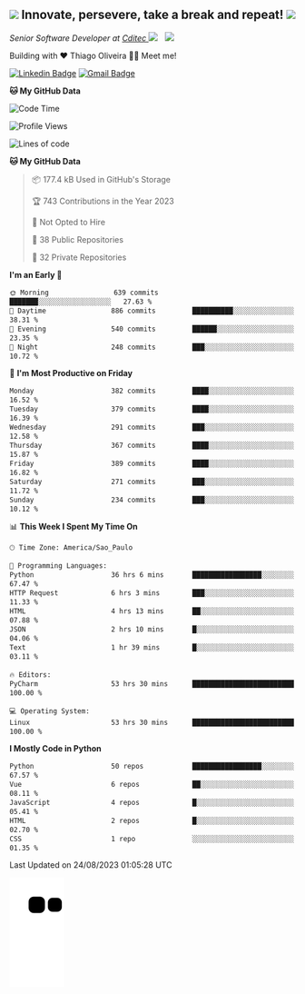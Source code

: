 <h2><img src="https://emojis.slackmojis.com/emojis/images/1531849430/4246/blob-sunglasses.gif?1531849430" width="30"/> Innovate, persevere, take a break and repeat! <img src="https://media.giphy.com/media/12oufCB0MyZ1Go/giphy.gif" width="50"></h2>
<img align='right' src="https://media.giphy.com/media/M9gbBd9nbDrOTu1Mqx/giphy.gif" width="230">
<p><em>Senior Software Developer at <a href="https://www.cditec.com.br/">Cditec
</a><img src="https://media.giphy.com/media/WUlplcMpOCEmTGBtBW/giphy.gif" width="30"> 
</em></p>



Building with ❤️ Thiago Oliveira 👋🏽 Meet me!

[![Linkedin Badge](https://img.shields.io/badge/-Thiago-blue?style=flat-square&logo=Linkedin&logoColor=white&link=https://www.linkedin.com/in/tgmarinho/)](https://www.linkedin.com/in/thiagoceconelo/) 
[![Gmail Badge](https://img.shields.io/badge/-thiceconelo@gmail.com-c14438?style=flat-square&logo=Gmail&logoColor=white&link=mailto:thiceconelo@gmail.com)](mailto:thiceconelo@gmail.com)

</em></p>

<!-- <span style="height ">
![Anurag's GitHub stats](https://github-readme-stats.vercel.app/api?username=arthurspk&show_icons=true&theme=tokyonight)
</span> -->

**🐱 My GitHub Data** 
<!--START_SECTION:waka-->
![Code Time](http://img.shields.io/badge/Code%20Time-507%20hrs%2017%20mins-blue)

![Profile Views](http://img.shields.io/badge/Profile%20Views-0-blue)

![Lines of code](https://img.shields.io/badge/From%20Hello%20World%20I%27ve%20Written-3.7%20million%20lines%20of%20code-blue)

**🐱 My GitHub Data** 

> 📦 177.4 kB Used in GitHub's Storage 
 > 
> 🏆 743 Contributions in the Year 2023
 > 
> 🚫 Not Opted to Hire
 > 
> 📜 38 Public Repositories 
 > 
> 🔑 32 Private Repositories 
 > 
**I'm an Early 🐤** 

```text
🌞 Morning                639 commits         ███████░░░░░░░░░░░░░░░░░░   27.63 % 
🌆 Daytime                886 commits         ██████████░░░░░░░░░░░░░░░   38.31 % 
🌃 Evening                540 commits         ██████░░░░░░░░░░░░░░░░░░░   23.35 % 
🌙 Night                  248 commits         ███░░░░░░░░░░░░░░░░░░░░░░   10.72 % 
```
📅 **I'm Most Productive on Friday** 

```text
Monday                   382 commits         ████░░░░░░░░░░░░░░░░░░░░░   16.52 % 
Tuesday                  379 commits         ████░░░░░░░░░░░░░░░░░░░░░   16.39 % 
Wednesday                291 commits         ███░░░░░░░░░░░░░░░░░░░░░░   12.58 % 
Thursday                 367 commits         ████░░░░░░░░░░░░░░░░░░░░░   15.87 % 
Friday                   389 commits         ████░░░░░░░░░░░░░░░░░░░░░   16.82 % 
Saturday                 271 commits         ███░░░░░░░░░░░░░░░░░░░░░░   11.72 % 
Sunday                   234 commits         ███░░░░░░░░░░░░░░░░░░░░░░   10.12 % 
```


📊 **This Week I Spent My Time On** 

```text
🕑︎ Time Zone: America/Sao_Paulo

💬 Programming Languages: 
Python                   36 hrs 6 mins       █████████████████░░░░░░░░   67.47 % 
HTTP Request             6 hrs 3 mins        ███░░░░░░░░░░░░░░░░░░░░░░   11.33 % 
HTML                     4 hrs 13 mins       ██░░░░░░░░░░░░░░░░░░░░░░░   07.88 % 
JSON                     2 hrs 10 mins       █░░░░░░░░░░░░░░░░░░░░░░░░   04.06 % 
Text                     1 hr 39 mins        █░░░░░░░░░░░░░░░░░░░░░░░░   03.11 % 

🔥 Editors: 
PyCharm                  53 hrs 30 mins      █████████████████████████   100.00 % 

💻 Operating System: 
Linux                    53 hrs 30 mins      █████████████████████████   100.00 % 
```

**I Mostly Code in Python** 

```text
Python                   50 repos            █████████████████░░░░░░░░   67.57 % 
Vue                      6 repos             ██░░░░░░░░░░░░░░░░░░░░░░░   08.11 % 
JavaScript               4 repos             █░░░░░░░░░░░░░░░░░░░░░░░░   05.41 % 
HTML                     2 repos             █░░░░░░░░░░░░░░░░░░░░░░░░   02.70 % 
CSS                      1 repo              ░░░░░░░░░░░░░░░░░░░░░░░░░   01.35 % 
```




 Last Updated on 24/08/2023 01:05:28 UTC
<!--END_SECTION:waka-->

![Snake animation](https://github.com/rafaballerini/rafaballerini/blob/output/github-contribution-grid-snake.svg)


<!---
ceconelo/ceconelo is a ✨ special ✨ repository because its `README.md` (this file) appears on your GitHub profile.
You can click the Preview link to take a look at your changes.
--->
